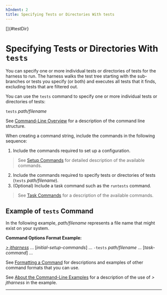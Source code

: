 ```yaml
---
hIndent: 2
title: Specifying Tests or Directories With tests
---
```


[]{#testDir}

# Specifying Tests or Directories With `tests`

You can specify one or more individual tests or directories of tests for the harness to run. The
harness walks the test tree starting with the sub-branches or tests you specify (or both) and
executes all tests that it finds, excluding tests that are filtered out.

You can use the `tests` command to specify one or more individual tests or directories of tests:

`tests` *path/filename*

See [Command-Line Overview](commandLine.html) for a description of the command line structure.

When creating a command string, include the commands in the following sequence:

1.  Include the commands required to set up a configuration.

> See [Setup Commands](setupCommands.html) for detailed description of the available commands.

2.  Include the commands required to specify tests or directories of tests (`tests`
    *path/filename*).
3.  (Optional) Include a task command such as the `runtests` command.

> See [Task Commands](taskCommands.html) for a description of the available commands.

## Example of `tests` Command

In the following example, *path/filename* represents a file name that might exist on your system.

**Command Options Format Example:**

[*\> jtharness*](aboutExamples.html) \... \[*initial-setup-commands*\] \... `-tests` *path/filename*
\... \[*task-command*\] \...

See [Formatting a Command](formatCommands.html) for descriptions and examples of other command
formats that you can use.

See [About the Command-Line Examples](aboutExamples.html) for a description of the use of *\>
jtharness* in the example.

----------------------------------------------------------------------------------------------------


